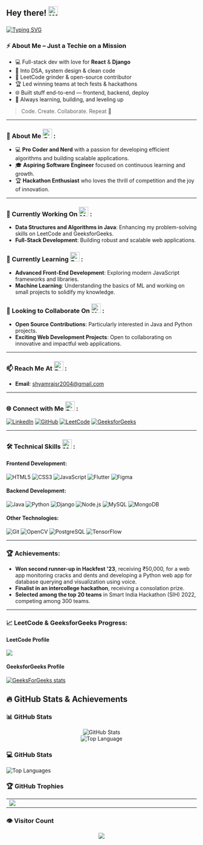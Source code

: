 ## Hey there! <img src="https://raw.githubusercontent.com/Tarikul-Islam-Anik/Animated-Fluent-Emojis/master/Emojis/Hand%20gestures/Waving%20Hand%20Medium-Light%20Skin%20Tone.png" alt="Waving Hand Medium-Light Skin Tone" width="25" height="25" />

### 
[![Typing SVG](https://readme-typing-svg.demolab.com?font=Kanit&size=21&pause=1000&color=236fff&random=false&width=435&lines=This+is+Shyam+!;I'm+a+Java+and+Python+Programmer;Aspiring+SDE+%26+Full+Stack+Developer;Hackathon+Enthusiast+and+Innovator)](https://git.io/typing-svg)
### ⚡ About Me – Just a Techie on a Mission

- 💻 Full-stack dev with love for **React** & **Django**
- 🧠 Into DSA, system design & clean code
- 🧩 LeetCode grinder & open-source contributor
- 🏆 Led winning teams at tech fests & hackathons
- 🌐 Built stuff end-to-end — frontend, backend, deploy
- 🚀 Always learning, building, and leveling up


> Code. Create. Collaborate. Repeat 💙


---

### 🌱 About Me <img src="https://raw.githubusercontent.com/Tarikul-Islam-Anik/Animated-Fluent-Emojis/master/Emojis/People%20with%20professions/Child%20Light%20Skin%20Tone.png" alt="Child Light Skin Tone" width="25" height="25" /> :
- 💻 **Pro Coder and Nerd** with a passion for developing efficient algorithms and building scalable applications.
- 🎓 **Aspiring Software Engineer** focused on continuous learning and growth.
- 🏆 **Hackathon Enthusiast** who loves the thrill of competition and the joy of innovation.
  
---

### 🔭 Currently Working On <img src="https://raw.githubusercontent.com/Tarikul-Islam-Anik/Animated-Fluent-Emojis/master/Emojis/People%20with%20professions/Man%20Technologist%20Light%20Skin%20Tone.png" alt="Man Technologist Light Skin Tone" width="25" height="25" /> :
- **Data Structures and Algorithms in Java**: Enhancing my problem-solving skills on LeetCode and GeeksforGeeks.
- **Full-Stack Development**: Building robust and scalable web applications.

### 🌱 Currently Learning <img src="https://raw.githubusercontent.com/Tarikul-Islam-Anik/Animated-Fluent-Emojis/master/Emojis/People/Person%20Fencing.png" alt="Person Fencing" width="25" height="25" /> :
- **Advanced Front-End Development**: Exploring modern JavaScript frameworks and libraries.
- **Machine Learning**: Understanding the basics of ML and working on small projects to solidify my knowledge.

### 👯 Looking to Collaborate On <img src="https://raw.githubusercontent.com/Tarikul-Islam-Anik/Animated-Fluent-Emojis/master/Emojis/Hand%20gestures/Handshake.png" alt="Handshake" width="25" height="25" /> :
- **Open Source Contributions**: Particularly interested in Java and Python projects.
- **Exciting Web Development Projects**: Open to collaborating on innovative and impactful web applications.

---

### 📫 Reach Me At <img src="https://raw.githubusercontent.com/Tarikul-Islam-Anik/Animated-Fluent-Emojis/master/Emojis/Hand%20gestures/Backhand%20Index%20Pointing%20Down%20Medium-Light%20Skin%20Tone.png" alt="Backhand Index Pointing Down Medium-Light Skin Tone" width="25" height="25" /> :
- **Email**: [shyamrajsr2004@gmail.com](mailto:shyamrajsr2004@gmail.com)

---

### 🌐 Connect with Me <img src="https://raw.githubusercontent.com/Tarikul-Islam-Anik/Animated-Fluent-Emojis/master/Emojis/People/Person%20Raising%20Hand.png" alt="Person Raising Hand" width="25" height="25" /> :
[![LinkedIn](https://img.shields.io/badge/-LinkedIn-blue?style=flat-square&logo=LinkedIn&logoColor=white&link=https://www.linkedin.com/in/yourusername)](https://www.linkedin.com/in/shyamrajd)
[![GitHub](https://img.shields.io/badge/-GitHub-black?style=flat-square&logo=github&logoColor=white&link=https://github.com/yourusername)](https://github.com/shyamshyam018)
[![LeetCode](https://img.shields.io/badge/-LeetCode-FFA116?style=flat-square&logo=leetcode&logoColor=black&link=https://leetcode.com/shyam027)](https://leetcode.com/yourusername)
[![GeeksforGeeks](https://img.shields.io/badge/-GeeksforGeeks-0F9D58?style=flat-square&logo=geeksforgeeks&logoColor=white&link=https://auth.geeksforgeeks.org/user/yourusername)](https://auth.geeksforgeeks.org/user/shyamrajwyx0)

---

### 🛠️ Technical Skills <img src="https://raw.githubusercontent.com/Tarikul-Islam-Anik/Animated-Fluent-Emojis/master/Emojis/People%20with%20professions/Man%20Detective%20Light%20Skin%20Tone.png" alt="Man Detective Light Skin Tone" width="25" height="25" /> :

#### Frontend Development:
![HTML5](https://img.shields.io/badge/-HTML5-E34F26?style=flat-square&logo=html5&logoColor=white)
![CSS3](https://img.shields.io/badge/-CSS3-1572B6?style=flat-square&logo=css3&logoColor=white)
![JavaScript](https://img.shields.io/badge/-JavaScript-F7DF1E?style=flat-square&logo=javascript&logoColor=black)
![Flutter](https://img.shields.io/badge/-Flutter-02569B?style=flat-square&logo=flutter)
![Figma](https://img.shields.io/badge/-Figma-F24E1E?style=flat-square&logo=figma&logoColor=white)

#### Backend Development:
![Java](https://img.shields.io/badge/-Java-007396?style=flat-square&logo=java&logoColor=white)
![Python](https://img.shields.io/badge/-Python-3776AB?style=flat-square&logo=python&logoColor=white)
![Django](https://img.shields.io/badge/-Django-092E20?style=flat-square&logo=django&logoColor=white)
![Node.js](https://img.shields.io/badge/-Node.js-339933?style=flat-square&logo=node.js&logoColor=white)
![MySQL](https://img.shields.io/badge/-MySQL-4479A1?style=flat-square&logo=mysql&logoColor=white)
![MongoDB](https://img.shields.io/badge/-MongoDB-47A248?style=flat-square&logo=mongodb&logoColor=white)

#### Other Technologies:
![Git](https://img.shields.io/badge/-Git-F05032?style=flat-square&logo=git&logoColor=white)
![OpenCV](https://img.shields.io/badge/-OpenCV-5C3EE8?style=flat-square&logo=opencv&logoColor=white)
![PostgreSQL](https://img.shields.io/badge/-PostgreSQL-336791?style=flat-square&logo=postgresql&logoColor=white)
![TensorFlow](https://img.shields.io/badge/-TensorFlow-FF6F00?style=flat-square&logo=tensorflow&logoColor=white)

---

### 🏆 Achievements:
- **Won second runner-up in Hackfest '23**, receiving ₹50,000, for a web app monitoring cracks and dents and developing a Python web app for database querying and visualization using voice.
- **Finalist in an intercollege hackathon**, receiving a consolation prize.
- **Selected among the top 20 teams** in Smart India Hackathon (SIH) 2022, competing among 300 teams.

---

### 📈 LeetCode & GeeksforGeeks Progress:
#### LeetCode Profile
![](https://leetcard.jacoblin.cool/shyam027?ext=heatmap)


#### GeeksforGeeks Profile
[![GeeksForGeeks stats](https://geeks-for-geeks-stats-card.vercel.app/?username=shyamrajwyx0)](https://auth.geeksforgeeks.org/user/shyamrajwyx0/practice/)


## 🔥 GitHub Stats & Achievements


### 📊 GitHub Stats

<p align="center">
    <img alt = "GitHub Stats" src="https://github-readme-stats.vercel.app/api?username=shyamshyam018&show_icons=true&hide=issues&icon_color=000000&hide_border=true&title_color=5391FE&text_color=555">
    <br>
    <img alt = "Top Language" src="https://github-readme-stats.vercel.app/api/top-langs/?username=shyamshyam018&hide=html,&hide_border=true&title_color=5391FE&text_color=555"
</p>

### 💻 GitHub Stats
![Top Languages](https://github-readme-stats.vercel.app/api/top-langs/?username=shyamshyam018&layout=compact&langs_count=10&theme=tokyonight)

### 🏆 GitHub Trophies
<table width="2000">
<tr>
<td width="2000"><img src="https://github-trophies.vercel.app/?username=shyamshyam018&rank=SECRET,SSS,SS,S,AAA,AA&row=2&column=9&theme=gruvbox"></td>
<!-- <td>![](https://github-trophies.vercel.app/?username=shyamshyam018&rank=SECRET,SSS,SS,S,AAA,AA&row=2&column=9&theme=gruvbox)</td> -->
</tr>
</table>




### 👁️ Visitor Count
<div align="center">
  <img src="https://komarev.com/ghpvc/?username=shyamshyam018&label=Profile%20Views&color=0e75b6&style=flat-square" />
</div>

